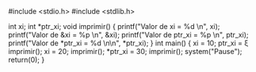 #include <stdio.h>
#include <stdlib.h>

int xi;
int *ptr_xi;
void imprimir() {
 printf("Valor de xi = %d \n", xi); 
 printf("Valor de &xi = %p \n", &xi); 
 printf("Valor de ptr_xi = %p \n", ptr_xi); 
 printf("Valor de *ptr_xi = %d \n\n", *ptr_xi); 
}
int main() {
 xi = 10;
 ptr_xi = &xi;
 imprimir();
 xi = 20; 
 imprimir();
 *ptr_xi = 30;
 imprimir();
 system("Pause"); 
 return(0); 
}

